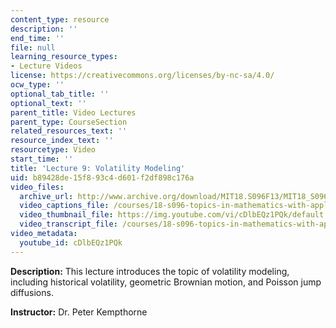```yaml
---
content_type: resource
description: ''
end_time: ''
file: null
learning_resource_types:
- Lecture Videos
license: https://creativecommons.org/licenses/by-nc-sa/4.0/
ocw_type: ''
optional_tab_title: ''
optional_text: ''
parent_title: Video Lectures
parent_type: CourseSection
related_resources_text: ''
resource_index_text: ''
resourcetype: Video
start_time: ''
title: 'Lecture 9: Volatility Modeling'
uid: b89428de-15f8-93c4-d601-f2df898c176a
video_files:
  archive_url: http://www.archive.org/download/MIT18.S096F13/MIT18_S096F13_lec09_300k.mp4
  video_captions_file: /courses/18-s096-topics-in-mathematics-with-applications-in-finance-fall-2013/d7645769a85a58e8ad6abad6f738a241_cDlbEQz1PQk.vtt
  video_thumbnail_file: https://img.youtube.com/vi/cDlbEQz1PQk/default.jpg
  video_transcript_file: /courses/18-s096-topics-in-mathematics-with-applications-in-finance-fall-2013/5e4e8c06897e499619395add54b3062f_cDlbEQz1PQk.pdf
video_metadata:
  youtube_id: cDlbEQz1PQk
---
```


**Description:** This lecture introduces the topic of volatility modeling, including historical volatility, geometric Brownian motion, and Poisson jump diffusions.

**Instructor:** Dr. Peter Kempthorne

